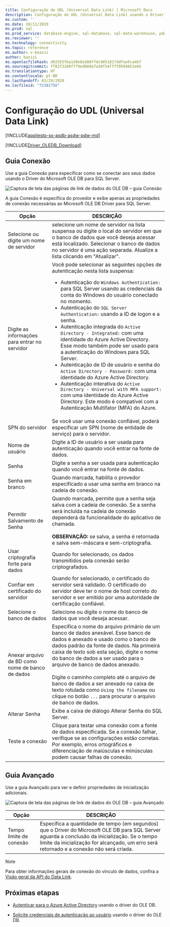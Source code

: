 ```yaml
---
title: Configuração do UDL (Universal Data Link) | Microsoft Docs
description: Configuração do UDL (Universal Data Link) usando o Driver do Microsoft OLE DB para SQL Server
ms.custom: ''
ms.date: 10/11/2019
ms.prod: sql
ms.prod_service: database-engine, sql-database, sql-data-warehouse, pdw
ms.reviewer: ''
ms.technology: connectivity
ms.topic: reference
ms.author: v-beaziz
author: bazizi
ms.openlocfilehash: d92555fba1d9e0a380ffdc9051817ddfae9ca4b7
ms.sourcegitcommit: ff82f3260ff79ed860a7a58f54ff7f0594851e6b
ms.translationtype: HT
ms.contentlocale: pt-BR
ms.lasthandoff: 03/29/2020
ms.locfileid: "72381756"
---
```

# <a name="universal-data-link-udl-configuration"></a>Configuração do UDL (Universal Data Link)
[!INCLUDE[appliesto-ss-asdb-asdw-pdw-md](../../../includes/appliesto-ss-asdb-asdw-pdw-md.md)]

[!INCLUDE[Driver_OLEDB_Download](../../../includes/driver_oledb_download.md)]

## <a name="connection-tab"></a>Guia Conexão
Use a guia Conexão para especificar como se conectar aos seus dados usando o Driver do Microsoft OLE DB para SQL Server.

![Captura de tela das páginas de link de dados do OLE DB – guia Conexão](../media/data-link-pages-connection-tab.png)

A guia Conexão é específica do provedor e exibe apenas as propriedades de conexão necessárias ao Microsoft OLE DB Driver para SQL Server.

|Opção|DESCRIÇÃO|
|---   |---        |
|Selecione ou digite um nome de servidor|selecione um nome de servidor na lista suspensa ou digite o local do servidor em que o banco de dados que você deseja acessar está localizado. Selecionar o banco de dados no servidor é uma ação separada. Atualize a lista clicando em "Atualizar".
|Digite as informações para entrar no servidor|Você pode selecionar as seguintes opções de autenticação nesta lista suspensa: <ul><li>Autenticação do `Windows Authentication:` para SQL Server usando as credenciais da conta do Windows do usuário conectado no momento.</li><li>Autenticação do `SQL Server Authentication:` usando a ID de logon e a senha.</li><li>Autenticação integrada do `Active Directory - Integrated:` com uma identidade do Azure Active Directory. Esse modo também pode ser usado para a autenticação do Windows para SQL Server.</li><li>Autenticação de ID de usuário e senha do `Active Directory - Password:` com uma identidade do Azure Active Directory.</li><li>Autenticação interativa do `Active Directory - Universal with MFA support:` com uma identidade do Azure Active Directory. Este modo é compatível com a Autenticação Multifator (MFA) do Azure.</li></ul>|
|SPN do servidor|Se você usar uma conexão confiável, poderá especificar um SPN (nome de entidade de serviço) para o servidor.|
|Nome de usuário|Digite a ID de usuário a ser usada para autenticação quando você entrar na fonte de dados.|
|Senha|Digite a senha a ser usada para autenticação quando você entrar na fonte de dados.|
|Senha em branco|Quando marcada, habilita o provedor especificado a usar uma senha em branco na cadeia de conexão.|
|Permitir Salvamento de Senha|Quando marcada, permite que a senha seja salva com a cadeia de conexão. Se a senha será incluída na cadeia de conexão dependerá da funcionalidade do aplicativo de chamada. <br/><br/>**OBSERVAÇÃO:** se salva, a senha é retornada e salva sem-máscara e sem-criptografia.|
|Usar criptografia forte para dados|Quando for selecionado, os dados transmitidos pela conexão serão criptografados.|
|Confiar em certificado do servidor|Quando for selecionado, o certificado do servidor será validado. O certificado do servidor deve ter o nome de host correto do servidor e ser emitido por uma autoridade de certificação confiável.|
|Selecione o banco de dados|Selecione ou digite o nome do banco de dados que você deseja acessar.|
|Anexar arquivo de BD como nome de banco de dados|Especifica o nome do arquivo primário de um banco de dados anexável. Esse banco de dados é anexado e usado como o banco de dados padrão da fonte de dados. Na primeira caixa de texto sob esta seção, digite o nome do banco de dados a ser usado para o arquivo de banco de dados anexado.<br/><br/>Digite o caminho completo até o arquivo de banco de dados a ser anexado na caixa de texto rotulada como `Using the filename` ou clique no botão `...` para procurar o arquivo de banco de dados.|
|Alterar Senha|Exibe a caixa de diálogo Alterar Senha do SQL Server. |
|Teste a conexão|Clique para testar uma conexão com a fonte de dados especificada. Se a conexão falhar, verifique se as configurações estão corretas. Por exemplo, erros ortográficos e diferenciação de maiúsculas e minúsculas podem causar falhas de conexão.|

## <a name="advanced-tab"></a>Guia Avançado
Use a guia Avançado para ver e definir propriedades de inicialização adicionais.

![Captura de tela das páginas de link de dados do OLE DB – guia Avançado](../media/data-link-pages-advanced-tab.png)

|Opção|DESCRIÇÃO|
|---   |---        |
| Tempo limite de conexão | Especifica a quantidade de tempo (em segundos) que o Driver do Microsoft OLE DB para SQL Server aguarda a conclusão da inicialização. Se o tempo limite da inicialização for alcançado, um erro será retornado e a conexão não será criada.|


> [!NOTE]  
>  Para obter informações gerais de conexão do vínculo de dados, confira a [Visão geral da API do Data Link](https://go.microsoft.com/fwlink/?linkid=2067432).

## <a name="next-steps"></a>Próximas etapas
- [Autenticar para o Azure Active Directory](../features/using-azure-active-directory.md) usando o driver do OLE DB.

- [Solicite credenciais de autenticação ao usuário](../help-topics/sql-server-login-dialog.md) usando o driver do OLE DB.
